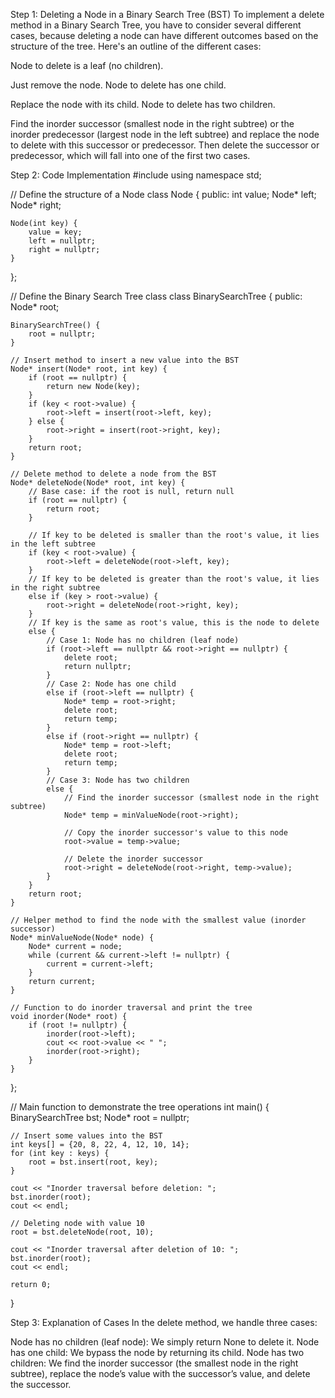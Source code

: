 Step 1: Deleting a Node in a Binary Search Tree (BST)
To implement a delete method in a Binary Search Tree, you have to consider several different cases, because deleting a node can have different outcomes based on the structure of the tree. Here's an outline of the different cases:

Node to delete is a leaf (no children).

Just remove the node.
Node to delete has one child.

Replace the node with its child.
Node to delete has two children.

Find the inorder successor (smallest node in the right subtree) or the inorder predecessor (largest node in the left subtree) and replace the node to delete with this successor or predecessor. Then delete the successor or predecessor, which will fall into one of the first two cases.


Step 2: Code Implementation
#include <iostream>
using namespace std;

// Define the structure of a Node
class Node {
public:
    int value;
    Node* left;
    Node* right;

    Node(int key) {
        value = key;
        left = nullptr;
        right = nullptr;
    }
};

// Define the Binary Search Tree class
class BinarySearchTree {
public:
    Node* root;

    BinarySearchTree() {
        root = nullptr;
    }

    // Insert method to insert a new value into the BST
    Node* insert(Node* root, int key) {
        if (root == nullptr) {
            return new Node(key);
        }
        if (key < root->value) {
            root->left = insert(root->left, key);
        } else {
            root->right = insert(root->right, key);
        }
        return root;
    }

    // Delete method to delete a node from the BST
    Node* deleteNode(Node* root, int key) {
        // Base case: if the root is null, return null
        if (root == nullptr) {
            return root;
        }

        // If key to be deleted is smaller than the root's value, it lies in the left subtree
        if (key < root->value) {
            root->left = deleteNode(root->left, key);
        }
        // If key to be deleted is greater than the root's value, it lies in the right subtree
        else if (key > root->value) {
            root->right = deleteNode(root->right, key);
        }
        // If key is the same as root's value, this is the node to delete
        else {
            // Case 1: Node has no children (leaf node)
            if (root->left == nullptr && root->right == nullptr) {
                delete root;
                return nullptr;
            }
            // Case 2: Node has one child
            else if (root->left == nullptr) {
                Node* temp = root->right;
                delete root;
                return temp;
            }
            else if (root->right == nullptr) {
                Node* temp = root->left;
                delete root;
                return temp;
            }
            // Case 3: Node has two children
            else {
                // Find the inorder successor (smallest node in the right subtree)
                Node* temp = minValueNode(root->right);

                // Copy the inorder successor's value to this node
                root->value = temp->value;

                // Delete the inorder successor
                root->right = deleteNode(root->right, temp->value);
            }
        }
        return root;
    }

    // Helper method to find the node with the smallest value (inorder successor)
    Node* minValueNode(Node* node) {
        Node* current = node;
        while (current && current->left != nullptr) {
            current = current->left;
        }
        return current;
    }

    // Function to do inorder traversal and print the tree
    void inorder(Node* root) {
        if (root != nullptr) {
            inorder(root->left);
            cout << root->value << " ";
            inorder(root->right);
        }
    }
};

// Main function to demonstrate the tree operations
int main() {
    BinarySearchTree bst;
    Node* root = nullptr;

    // Insert some values into the BST
    int keys[] = {20, 8, 22, 4, 12, 10, 14};
    for (int key : keys) {
        root = bst.insert(root, key);
    }

    cout << "Inorder traversal before deletion: ";
    bst.inorder(root);
    cout << endl;

    // Deleting node with value 10
    root = bst.deleteNode(root, 10);

    cout << "Inorder traversal after deletion of 10: ";
    bst.inorder(root);
    cout << endl;

    return 0;
}


Step 3: Explanation of Cases
In the delete method, we handle three cases:

Node has no children (leaf node): We simply return None to delete it.
Node has one child: We bypass the node by returning its child.
Node has two children: We find the inorder successor (the smallest node in the right subtree), replace the node’s value with the successor’s value, and delete the successor.
